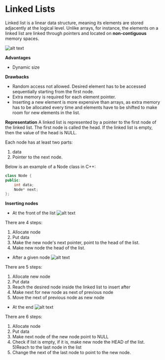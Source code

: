 # Linked Lists

Linked list is a linear data structure, meaning its elements are stored adjacently at the logical level. Unlike arrays, for instance, the elements on a linked list are linked through pointers and located on **non-contiguous** memory spaces.

![alt text](https://media.geeksforgeeks.org/wp-content/cdn-uploads/gq/2013/03/Linkedlist.png)

**Advantages**
- Dynamic size

**Drawbacks**
- Random access not allowed. Desired element has to be accessed sequentially starting from the first node.
- Extra memory is required for each element pointer.
- Inserting a new element is more expensive than arrays, as extra memory has to be allocated every time and elements have to be shifted to make room for new elements in the list.

**Representation**
A linked list is represented by a pointer to the first node of the linked list. The first node is called the head. If the linked list is empty, then the value of the head is NULL.

Each node has at least two parts:
1) data
2) Pointer to the next node.

Below is an example of a Node class in C++:
```C++
class Node { 
public: 
    int data; 
    Node* next; 
}; 
```
**Inserting nodes**
- At the front of the list
![alt text](https://media.geeksforgeeks.org/wp-content/cdn-uploads/gq/2013/03/Linkedlist_insert_at_start.png)

There are 4 steps:

1) Allocate node
2) Put data
1) Make the new node's next pointer, point to the head of the list.
2) Make new node the head of the list.

- After a given node
![alt text](https://media.geeksforgeeks.org/wp-content/cdn-uploads/gq/2013/03/Linkedlist_insert_middle.png)

There are 5 steps:

1) Allocate new node
2) Put data
3) Reach the desired node inside the linked list to insert after
3) Make next for new node as next of previous node
4) Move the next of previous node as new node

- At the end
![alt text](https://media.geeksforgeeks.org/wp-content/cdn-uploads/gq/2013/03/Linkedlist_insert_last.png)

There are 6 steps:

1) Allocate node
2) Put data
3) Make next node of the new node point to NULL
4) Check if list is empty, if it is, make new node the HEAD of the list.
5)Reach to the last node in the list
6) Change the next of the last node to point to the new node.

